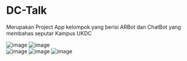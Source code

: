 # DC-Talk
Merupakan Project App kelompok yang berisi ARBot dan ChatBot yang membahas seputar Kampus UKDC

![image](https://user-images.githubusercontent.com/58914195/130316698-ad43e9cd-ea17-4f0c-9194-10d9b8a97bb4.png)
![image](https://user-images.githubusercontent.com/58914195/130316710-a9982c48-625c-4422-b81a-1d4b1e634705.png)
<br/>
![image](https://user-images.githubusercontent.com/58914195/130316856-3c328229-8e10-4da0-a1c6-ed88070fef38.png)
![image](https://user-images.githubusercontent.com/58914195/130316878-c86ddd2f-e8de-4a7f-a1b6-196bcd5c54b4.png)
![image](https://user-images.githubusercontent.com/58914195/130317069-f71ca1b0-d435-4926-9409-bb489f5ccfc2.png)



